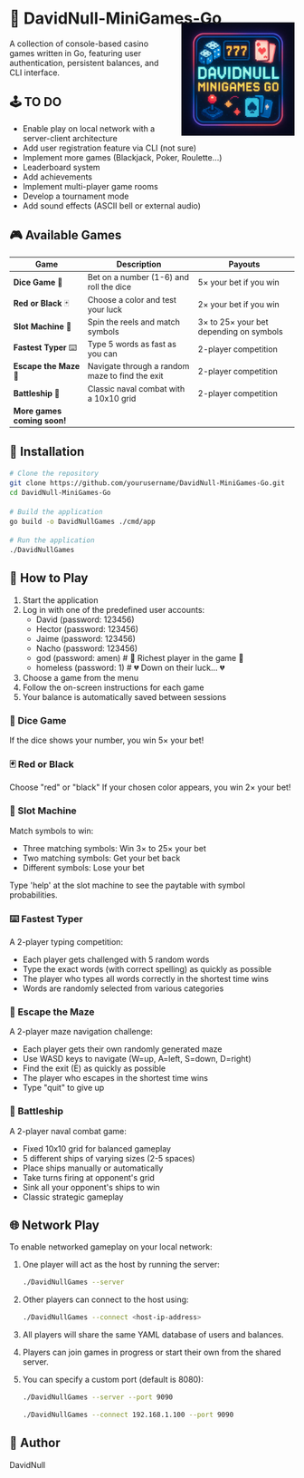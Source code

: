 # 🎲 DavidNull-MiniGames-Go <img src="assets/img/Logo_davidnull_games.png" align="right" width="200" height="200" alt="DavidNull Games Logo" style="margin-top: -10px; margin-left: 20px; float: right; clear: both;">

A collection of console-based casino games written in Go, featuring user authentication, persistent balances, and CLI interface.

## 🕹️ TO DO

- Enable play on local network with a server-client architecture
- Add user registration feature via CLI (not sure)
- Implement more games (Blackjack, Poker, Roulette...)
- Leaderboard system 
- Add achievements 
- Implement multi-player game rooms
- Develop a tournament mode 
- Add sound effects (ASCII bell or external audio)

## 🎮 Available Games

| Game | Description | Payouts |
|------|-------------|---------|
| **Dice Game** 🎲 | Bet on a number (1-6) and roll the dice | 5× your bet if you win |
| **Red or Black** 🃏 | Choose a color and test your luck | 2× your bet if you win |
| **Slot Machine** 🎰 | Spin the reels and match symbols | 3× to 25× your bet depending on symbols |
| **Fastest Typer** ⌨️ | Type 5 words as fast as you can | 2-player competition |
| **Escape the Maze** 🧭 | Navigate through a random maze to find the exit | 2-player competition |
| **Battleship** 🚢 | Classic naval combat with a 10x10 grid | 2-player competition |
| **More games coming soon!** | | |

## 💾 Installation

```bash
# Clone the repository
git clone https://github.com/yourusername/DavidNull-MiniGames-Go.git
cd DavidNull-MiniGames-Go

# Build the application
go build -o DavidNullGames ./cmd/app

# Run the application
./DavidNullGames
```

## 🎯 How to Play

1. Start the application
2. Log in with one of the predefined user accounts:
   - David (password: 123456)
   - Hector (password: 123456)
   - Jaime (password: 123456)
   - Nacho (password: 123456)
   - god (password: amen)      # 🤑 Richest player in the game 🤑
   - homeless (password: 1)     # 💔 Down on their luck... 💔
3. Choose a game from the menu
4. Follow the on-screen instructions for each game
5. Your balance is automatically saved between sessions

### 🎲 Dice Game

If the dice shows your number, you win 5× your bet!

### 🃏 Red or Black

Choose "red" or "black"
If your chosen color appears, you win 2× your bet!

### 🎰 Slot Machine

Match symbols to win:
   - Three matching symbols: Win 3× to 25× your bet
   - Two matching symbols: Get your bet back
   - Different symbols: Lose your bet

Type 'help' at the slot machine to see the paytable with symbol probabilities.

### ⌨️ Fastest Typer

A 2-player typing competition:
   - Each player gets challenged with 5 random words
   - Type the exact words (with correct spelling) as quickly as possible
   - The player who types all words correctly in the shortest time wins
   - Words are randomly selected from various categories

### 🧭 Escape the Maze

A 2-player maze navigation challenge:
   - Each player gets their own randomly generated maze
   - Use WASD keys to navigate (W=up, A=left, S=down, D=right)
   - Find the exit (E) as quickly as possible
   - The player who escapes in the shortest time wins
   - Type "quit" to give up

### 🚢 Battleship

A 2-player naval combat game:
   - Fixed 10x10 grid for balanced gameplay
   - 5 different ships of varying sizes (2-5 spaces)
   - Place ships manually or automatically
   - Take turns firing at opponent's grid
   - Sink all your opponent's ships to win
   - Classic strategic gameplay

## 🌐 Network Play

To enable networked gameplay on your local network:

1. One player will act as the host by running the server:
   ```bash
   ./DavidNullGames --server
   ```

2. Other players can connect to the host using:
   ```bash
   ./DavidNullGames --connect <host-ip-address>
   ```
3. All players will share the same YAML database of users and balances.

4. Players can join games in progress or start their own from the shared server.

5. You can specify a custom port (default is 8080):
   ```bash
   ./DavidNullGames --server --port 9090
   ```
   ```bash
   ./DavidNullGames --connect 192.168.1.100 --port 9090
   ```

## 🐰 Author

DavidNull



